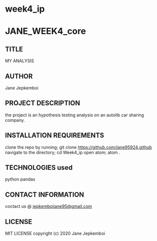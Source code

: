 # week4_ip
# JANE_WEEK4_core

## TITLE
 MY ANALYSIS
## AUTHOR
  Jane Jepkemboi
## PROJECT DESCRIPTION
the project is an hypothesis testing analysis on an autolib car sharing company. 

## INSTALLATION REQUIREMENTS

clone the repo by running;
git clone https://github.com/jane95924.github
navigate to the directory;
   cd Week4_ip
open atom;
atom .
## TECHNOLOGIES used
   python pandas
## CONTACT INFORMATION 
coctact us @  jepkemboijane95@gmail.com
## LICENSE
MIT LICENSE
copyright (c) 2020 Jane Jepkemboi
